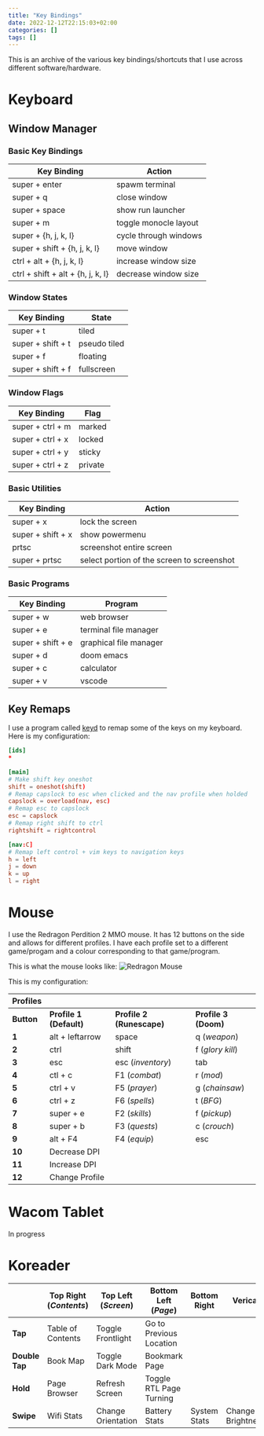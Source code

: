 ```yaml
---
title: "Key Bindings"
date: 2022-12-12T22:15:03+02:00
categories: []
tags: []
---
```


This is an archive of the various key bindings/shortcuts that I use across different software/hardware.

# Keyboard

## Window Manager

### Basic Key Bindings
| **Key Binding**                   | **Action**            |
|-----------------------------------|-----------------------|
| super + enter                     | spawm terminal        |
| super + q                         | close window          |
| super + space                     | show run launcher     |
| super + m                         | toggle monocle layout |
| super + {h, j, k, l}              | cycle through windows |
| super + shift + {h, j, k, l}      | move window           |
| ctrl + alt + {h, j, k, l}         | increase window size  |
| ctrl + shift + alt + {h, j, k, l} | decrease window size  |

### Window States
| **Key Binding**   | **State**    |
|-------------------|--------------|
| super + t         | tiled        |
| super + shift + t | pseudo tiled |
| super + f         | floating     |
| super + shift + f | fullscreen   |

### Window Flags
| **Key Binding**  | **Flag** |
|------------------|----------|
| super + ctrl + m | marked   |
| super + ctrl + x | locked   |
| super + ctrl + y | sticky   |
| super + ctrl + z | private  |

### Basic Utilities
| Key Binding       | Action                                     |
|-------------------|--------------------------------------------|
| super + x         | lock the screen                            |
| super + shift + x | show powermenu                             |
| prtsc             | screenshot entire screen                   |
| super + prtsc     | select portion of the screen to screenshot |

### Basic Programs
| **Key Binding**   | **Program**            |
|-------------------|------------------------|
| super + w         | web browser            |
| super + e         | terminal file manager  |
| super + shift + e | graphical file manager |
| super + d         | doom emacs             |
| super + c         | calculator             |
| super + v         | vscode                 |

## Key Remaps

I use a program called [keyd](https://github.com/rvaiya/keyd) to remap some of the keys on my keyboard.
Here is my configuration:

```toml
[ids]
*

[main]
# Make shift key oneshot
shift = oneshot(shift)
# Remap capslock to esc when clicked and the nav profile when holded
capslock = overload(nav, esc)
# Remap esc to capslock
esc = capslock
# Remap right shift to ctrl
rightshift = rightcontrol

[nav:C]
# Remap left control + vim keys to navigation keys
h = left
j = down
k = up
l = right
```

# Mouse

I use the Redragon Perdition 2 MMO mouse.
It has 12 buttons on the side and allows for different profiles. 
I have each profile set to a different game/progam and a colour corresponding to that game/program.

This is what the mouse looks like:
![Redragon Mouse](/images/redragon_mouse.png)

This is my configuration:

| **Profiles** |                       |                         |                    |
|--------------|-----------------------|-------------------------|--------------------|
| **Button**   |**Profile 1 (Default)**|**Profile 2 (Runescape)**|**Profile 3 (Doom)**|
| **1**         | alt + leftarrow      | space                   | q (*weapon*)       |
| **2**         | ctrl                 | shift                   | f (*glory kill*)   |
| **3**         | esc                  | esc (*inventory*)       | tab                |
| **4**         | ctl + c              | F1 (*combat*)           | r (*mod*)          |
| **5**         | ctrl + v             | F5 (*prayer*)           | g (*chainsaw*)     |
| **6**         | ctrl + z             | F6 (*spells*)           | t (*BFG*)          |
| **7**         | super + e            | F2 (*skills*)           | f (*pickup*)       |
| **8**         | super + b            | F3 (*quests*)           | c (*crouch*)       |
| **9**         | alt + F4             | F4 (*equip*)            | esc                |
| **10**        | Decrease DPI                                                        |
| **11**        | Increase DPI                                                        |
| **12**        | Change Profile                                                      |

# Wacom Tablet

<!-- ![Wacom Tablet](/images/wacom-tablet.jpg) -->
In progress

# Koreader

|                | **Top Right (_Contents_)** | **Top Left (_Screen_)** | **Bottom Left (_Page_)** | **Bottom Right** | **Verical**       | **Horizontal** |
|----------------|----------------------------|-------------------------|--------------------------|------------------|-------------------|----------------|
| **Tap**        | Table of Contents          | Toggle Frontlight       | Go to Previous Location  |                  |                   |                |
| **Double Tap** | Book Map                   | Toggle Dark Mode        | Bookmark Page            |                  |                   |                |
| **Hold**       | Page Browser               | Refresh Screen          | Toggle RTL Page Turning  |                  |                   |                |
| **Swipe**      | Wifi Stats                 | Change Orientation      | Battery Stats            | System Stats     | Change Brightness | Toggle Wifi    |